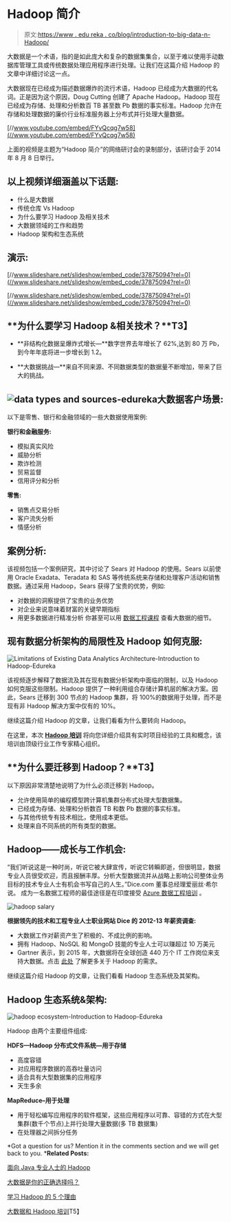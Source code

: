 # Hadoop 简介

> 原文:[https://www . edu reka . co/blog/introduction-to-big-data-n-Hadoop/](https://www.edureka.co/blog/introduction-to-big-data-n-hadoop/)

大数据是一个术语，指的是如此庞大和复杂的数据集集合，以至于难以使用手动数据库管理工具或传统数据处理应用程序进行处理。让我们在这篇介绍 Hadoop 的文章中详细讨论这一点。

大数据现在已经成为描述数据爆炸的流行术语，Hadoop 已经成为大数据的代名词。正是因为这个原因，Doug Cutting 创建了 Apache Hadoop。Hadoop 现在已经成为存储、处理和分析数百 TB 甚至数 Pb 数据的事实标准。Hadoop 允许在存储和处理数据的廉价行业标准服务器上分布式并行处理大量数据。

[//www.youtube.com/embed/FYvQcqg7w58](//www.youtube.com/embed/FYvQcqg7w58)

上面的视频是主题为“Hadoop 简介”的网络研讨会的录制部分，该研讨会于 2014 年 8 月 8 日举行。

## **以上视频详细涵盖以下话题:**

*   什么是大数据
*   传统仓库 Vs Hadoop
*   为什么要学习 Hadoop 及相关技术
*   大数据领域的工作和趋势
*   Hadoop 架构和生态系统

## **演示:**

[//www.slideshare.net/slideshow/embed_code/37875094?rel=0](//www.slideshare.net/slideshow/embed_code/37875094?rel=0)

[//www.slideshare.net/slideshow/embed_code/37875094?rel=0](//www.slideshare.net/slideshow/embed_code/37875094?rel=0)

## **为什么要学习 Hadoop &相关技术？**T3】

*   **非结构化数据呈爆炸式增长—**数字世界去年增长了 62%,达到 80 万 Pb，到今年年底将进一步增长到 1.2。

*   **大数据挑战—**来自不同来源、不同数据类型的数据量不断增加，带来了巨大的挑战。

## **![data types and sources-edureka](../Images/5332af22cf505afd44f99d0fcf0f76ad.png)大数据客户场景:**

以下是零售、银行和金融领域的一些大数据使用案例:

**银行和金融服务:**

*   模拟真实风险
*   威胁分析
*   欺诈检测
*   贸易监督
*   信用评分和分析

**零售:**

*   销售点交易分析
*   客户流失分析
*   情感分析

## **案例分析:**

该视频包括一个案例研究，其中讨论了 Sears 对 Hadoop 的使用。Sears 以前使用 Oracle Exadata、Teradata 和 SAS 等传统系统来存储和处理客户活动和销售数据。通过采用 Hadoop，Sears 获得了宝贵的优势，例如:

*   对数据的洞察提供了宝贵的业务优势
*   对企业来说意味着财富的关键早期指标
*   用更多数据进行精准分析 你甚至可以用 [数据工程课程](https://www.edureka.co/microsoft-azure-data-engineering-certification-course) 查看大数据的细节。

## **现有数据分析架构的局限性及 Hadoop 如何克服:**

![Limitations of Existing Data Analytics Architecture-Introduction to Hadoop-Edureka](../Images/132ecec5c7e0994d1bbea4f4d9e36801.png "Limitations of Existing Data Analytics Architecture")

该视频逐步解释了数据流及其在现有数据分析架构中面临的限制，以及 Hadoop 如何克服这些限制。Hadoop 提供了一种利用组合存储计算机层的解决方案。因此，Sears 迁移到 300 节点的 Hadoop 集群，将 100%的数据用于处理，而不是现有非 Hadoop 解决方案中仅有的 10%。

继续这篇介绍 Hadoop 的文章，让我们看看为什么要转向 Hadoop。

在这里，本次 **[Hadoop 培训](https://www.edureka.co/big-data-hadoop-training-certification)** 将向您详细介绍具有实时项目经验的工具和概念，该培训由顶级行业工作专家精心组织。

## **为什么要迁移到 Hadoop？**T3】

以下原因非常清楚地说明了为什么必须迁移到 Hadoop。

*   允许使用简单的编程模型跨计算机集群分布式处理大型数据集。
*   已经成为存储、处理和分析数百 TB 和数 Pb 数据的事实标准。
*   与其他传统专有技术相比，使用成本更低。
*   处理来自不同系统的所有类型的数据。

## **Hadoop——成长与工作机会:**

“我们听说这是一种时尚，听说它被大肆宣传，听说它转瞬即逝，但很明显，数据专业人员很受欢迎，而且报酬丰厚。分析大型数据流并从战略上影响公司整体业务目标的技术专业人士有机会书写自己的人生。”Dice.com 董事总经理爱丽丝·希尔说。 成为一名数据工程师的最佳途径是在印度接受 [Azure 数据工程培训](https://www.edureka.co/microsoft-azure-data-engineering-certification-course-india) 。

![hadoop salary](../Images/c86165b8514a10ba0ac8c6108e01a579.png "hadoop salary")

**根据领先的技术和工程专业人士职业网站 Dice 的 2012-13 年薪资调查:**

*   大数据工作对薪资产生了积极的、不成比例的影响。
*   拥有 Hadoop、NoSQL 和 MongoD 技能的专业人士可以赚超过 10 万美元
*   Gartner 表示，到 2015 年，大数据将在全球创造 440 万个 IT 工作岗位来支持大数据。点击 [此处](https://www.edureka.co/blog/5-reasons-to-learn-hadoop "5 Reasons to Learn Hadoop") 了解更多关于 Hadoop 的需求。

继续这篇介绍 Hadoop 的文章，让我们看看 Hadoop 生态系统及其架构。

## **Hadoop 生态系统&架构:**

![hadoop ecosystem-Introduction to Hadoop-Edureka](../Images/30c3e81811d1cc26379336b3a7254cfe.png "hadoop ecosystem")

Hadoop 由两个主要组件组成:

**HDFS—Hadoop 分布式文件系统—用于存储**

*   高度容错
*   对应用程序数据的高吞吐量访问
*   适合具有大型数据集的应用程序
*   天生多余

**MapReduce–用于处理**

*   用于轻松编写应用程序的软件框架，这些应用程序以可靠、容错的方式在大型集群(数千个节点)上并行处理大量数据(多 TB 数据集)
*   在处理器之间拆分任务

*Got a question for us? Mention it in the comments section and we will get back to you. ***Related Posts:**

[面向 Java 专业人士的 Hadoop](https://www.edureka.co/blog/videos/free-webinar-on-hadoop-for-java-professionals/ "Hadoop for Java Professionals")

[大数据是你的正确选择吗？](https://www.edureka.co/blog/is-big-data-the-right-move/ "Is Big Data the Right Move for You?")

[学习 Hadoop 的 5 个理由](https://www.edureka.co/blog/5-reasons-to-learn-hadoop "5 Reasons to Learn Hadoop")

[大数据和 Hadoop 培训](https://www.edureka.co/big-data-and-hadoop)T5】